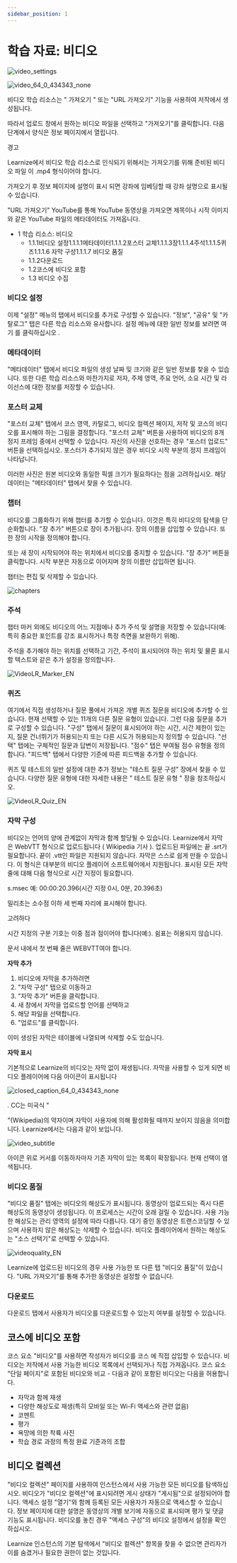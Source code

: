 ```yaml
---
sidebar_position: 1
---
```


# 학습 자료: 비디오

![video_settings](/img/resource_video/video_settings.png)

![video_64_0_434343_none](/img/resource_video/video_64_0_434343_none.png)

비디오 학습 리소스는 " 가져오기 " 또는 "URL 가져오기" 기능을 사용하여 저작에서 생성됩니다.

따라서 업로드 창에서 원하는 비디오 파일을 선택하고 "가져오기"를 클릭합니다. 다음 단계에서 양식은 정보 페이지에서 열립니다.

경고

Learnize에서 비디오 학습 리소스로 인식되기 위해서는 가져오기를 위해 준비된 비디오 파일 이 .mp4 형식이어야 합니다.

가져오기 후 정보 페이지에 설명이 표시 되면 강좌에 임베딩할 때 강좌 설명으로 표시될 수 있습니다.

"URL 가져오기" YouTube를 통해 YouTube 동영상을 가져오면 제목이나 시작 이미지와 같은 YouTube 파일의 메타데이터도 가져옵니다.

- 1 학습 리소스: 비디오
    - 1.1.1비디오 설정1.1.1.1메타데이터1.1.1.2포스터 교체1.1.1.3장1.1.1.4주석1.1.1.5퀴즈1.1.1.6 자막 구성1.1.1.7 비디오 품질
    - 1.1.2다운로드
    - 1.2코스에 비디오 포함
    - 1.3 비디오 수집

### 비디오 설정

이제 "설정" 메뉴의 탭에서 비디오를 추가로 구성할 수 있습니다. "정보", "공유" 및 "카탈로그" 탭은 다른 학습 리소스와 유사합니다. 설정 메뉴에 대한 일반 정보를 보려면 여기 를 클릭하십시오 .

### **메타데이터**

"메타데이터" 탭에서 비디오 파일의 생성 날짜 및 크기와 같은 일반 정보를 찾을 수 있습니다. 또한 다른 학습 리소스와 마찬가지로 저자, 주제 영역, 주요 언어, 소요 시간 및 라이선스에 대한 정보를 저장할 수 있습니다.

### **포스터 교체**

"포스터 교체" 탭에서 코스 영역, 카탈로그, 비디오 컬렉션 페이지, 저작 및 코스의 비디오를 표시해야 하는 그림을 결정합니다. "포스터 교체" 버튼을 사용하여 비디오의 8개 정지 프레임 중에서 선택할 수 있습니다. 자신의 사진을 선호하는 경우 "포스터 업로드" 버튼을 선택하십시오. 포스터가 추가되지 않은 경우 비디오 시작 부분의 정지 프레임이 나타납니다.

이러한 사진은 원본 비디오와 동일한 픽셀 크기가 필요하다는 점을 고려하십시오. 해당 데이터는 "메타데이터" 탭에서 찾을 수 있습니다.

### **챕터**

비디오를 그룹화하기 위해 챕터를 추가할 수 있습니다. 이것은 특히 비디오의 탐색을 단순화합니다. "장 추가" 버튼으로 장이 추가됩니다. 장의 이름을 삽입할 수 있습니다. 또한 장의 시작을 정의해야 합니다.

또는 새 장이 시작되어야 하는 위치에서 비디오를 중지할 수 있습니다. "장 추가" 버튼을 클릭합니다. 시작 부분은 자동으로 이어지며 장의 이름만 삽입하면 됩니다.

챕터는 편집 및 삭제할 수 있습니다.

![chapters](/img/resource_video/chapters.png)

### **주석**

챕터 마커 외에도 비디오의 어느 지점에나 추가 주석 및 설명을 저장할 수 있습니다(예: 특히 중요한 포인트를 강조 표시하거나 특정 측면을 보완하기 위해).

주석을 추가해야 하는 위치를 선택하고 기간, 주석이 표시되어야 하는 위치 및 물론 표시할 텍스트와 같은 추가 설정을 정의합니다.

![VideoLR_Marker_EN](/img/resource_video/VideoLR_Marker_EN.png)

### **퀴즈**

여기에서 직접 생성하거나 질문 풀에서 가져온 개별 퀴즈 질문을 비디오에 추가할 수 있습니다. 현재 선택할 수 있는 11개의 다른 질문 유형이 있습니다. 그런 다음 질문을 추가로 구성할 수 있습니다. "구성" 탭에서 질문이 표시되어야 하는 시간, 시간 제한이 있는지, 질문 건너뛰기가 허용되는지 또는 다른 시도가 허용되는지 정의할 수 있습니다. "선택" 탭에는 구체적인 질문과 답변이 저장됩니다. "점수" 탭은 부여될 점수 유형을 정의합니다. "피드백" 탭에서 다양한 기준에 따른 피드백을 추가할 수 있습니다.

퀴즈 및 테스트의 일반 설정에 대한 추가 정보는 "테스트 질문 구성" 장에서 찾을 수 있습니다. 다양한 질문 유형에 대한 자세한 내용은 " 테스트 질문 유형 " 장을 참조하십시오.

![VideoLR_Quiz_EN](/img/resource_video/VideoLR_Quiz_EN.png)

### **자막 구성**

비디오는 언어의 양에 관계없이 자막과 함께 할당될 수 있습니다. Learnize에서 자막은 WebVTT 형식으로 업로드됩니다 ( Wikipedia 기사 ). 업로드된 파일에는 끝 .srt가 필요합니다. 끝이 .vtt인 파일은 지원되지 않습니다. 자막은 스스로 쉽게 만들 수 있습니다. 이 형식은 대부분의 비디오 플레이어 소프트웨어에서 지원됩니다. 표시된 모든 자막 줄에 대해 다음 형식으로 시간 지정이 필요합니다.

s.msec 예: 00:00:20.396(시간 지정 0시, 0분, 20.396초)

밀리초는 소수점 이하 세 번째 자리에 표시해야 합니다.

고려하다

시간 지정의 구분 기호는 이중 점과 점이어야 합니다(예:). 쉼표는 허용되지 않습니다.

문서 내에서 첫 번째 줄은 WEBVTT여야 합니다.

**자막 추가**

1. 비디오에 자막을 추가하려면
2. "자막 구성" 탭으로 이동하고
3. "자막 추가" 버튼을 클릭합니다.
4. 새 창에서 자막을 업로드할 언어를 선택하고
5. 해당 파일을 선택합니다.
6. "업로드"를 클릭합니다.

이미 생성된 자막은 테이블에 나열되며 삭제할 수도 있습니다.

**자막 표시**

기본적으로 Learnize의 비디오는 자막 없이 재생됩니다. 자막을 사용할 수 있게 되면 비디오 플레이어에 다음 아이콘이 표시됩니다

![closed_caption_64_0_434343_none](/img/resource_video/closed_caption_64_0_434343_none.png)

. CC는 미국식 "

"(Wikipedia)의 약자이며 자막이 사용자에 의해 활성화될 때까지 보이지 않음을 의미합니다. Learnize에서는 다음과 같이 보입니다.

![video_subtitle](/img/resource_video/video_subtitle.png)

아이콘 위로 커서를 이동하자마자 기존 자막이 있는 목록이 확장됩니다. 현재 선택이 염색됩니다.

### **비디오 품질**

"비디오 품질" 탭에는 비디오의 해상도가 표시됩니다. 동영상이 업로드되는 즉시 다른 해상도의 동영상이 생성됩니다. 이 프로세스는 시간이 오래 걸릴 수 있습니다. 사용 가능한 해상도는 관리 영역의 설정에 따라 다릅니다. 대기 중인 동영상은 트랜스코딩할 수 있으며 사용하지 않은 해상도는 삭제할 수 있습니다. 비디오 플레이어에서 원하는 해상도는 "소스 선택기"로 선택할 수 있습니다.

![videoquality_EN](/img/resource_video/videoquality_EN.png)

Learnize에 업로드된 비디오의 경우 사용 가능한 또 다른 탭 "비디오 품질"이 있습니다. "URL 가져오기"를 통해 추가한 동영상은 설정할 수 없습니다.

### 다운로드

다운로드 탭에서 사용자가 비디오를 다운로드할 수 있는지 여부를 설정할 수 있습니다.

## 코스에 비디오 포함

코스 요소 "비디오"를 사용하면 작성자가 비디오를 코스 에 직접 삽입할 수 있습니다. 비디오는 저작에서 사용 가능한 비디오 목록에서 선택되거나 직접 가져옵니다. 코스 요소 "단일 페이지"로 포함된 비디오와 비교 - 다음과 같이 포함된 비디오는 다음을 허용합니다.

- 자막과 함께 재생
- 다양한 해상도로 재생(특히 모바일 또는 Wi-Fi 액세스와 관련 없음)
- 코멘트
- 평가
- 욕망에 의한 착륙 사진
- 학습 경로 과정의 특정 완료 기준과의 조합

## 비디오 컬렉션

"비디오 컬렉션" 페이지를 사용하여 인스턴스에서 사용 가능한 모든 비디오를 탐색하십시오. 비디오가 "비디오 컬렉션"에 표시되려면 게시 상태가 "게시됨"으로 설정되어야 합니다. 액세스 설정 "열기"와 함께 등록된 모든 사용자가 자동으로 액세스할 수 있습니다. 정보 페이지에 대한 설명은 동영상의 개별 보기에 자동으로 표시되며 평가 및 댓글 기능도 표시됩니다. 비디오를 놓친 경우 "액세스 구성"의 비디오 설정에서 설정을 확인하십시오.

Learnize 인스턴스의 기본 탐색에서 "비디오 컬렉션" 항목을 찾을 수 없으면 관리자가 이를 숨겼거나 필요한 권한이 없는 것입니다.